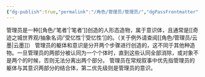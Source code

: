 ```yaml
---
{"dg-publish":true,"permalink":"/角色/管理员/管理员/","dgPassFrontmatter":true}
---
```


管理员是一种[[角色/‘笔者’\|‘笔者’]]创造的人形态造物，属于意识体，且通常是[[奇迹之城世界观/抽象名词/’受忆性‘\|’受忆性‘]]的。（关于例外请查阅[[角色/管理员/云墨\|云墨]]）
管理员的躯体和意识是分开两个步骤进行创造的，这不同于其他种造物。一旦管理员的两部分被认同为一个个体时，直到这些认同全部消除，或对象不是两个的时候，否则无法分离出两个部分。
管理员在常规叙事中优先指管理员的躯体与其意识两部分的结合体，第二优先级则是管理员的意识。

